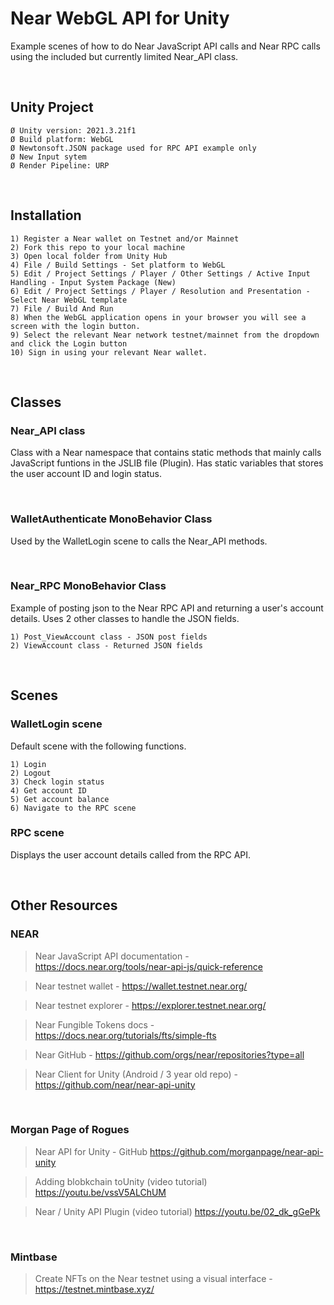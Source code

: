 # Near WebGL API for Unity
Example scenes of how to do Near JavaScript API calls and Near RPC calls using the included but currently limited Near_API class.

<p>&nbsp;</p>

## Unity Project 

	Ø Unity version: 2021.3.21f1
	Ø Build platform: WebGL
	Ø Newtonsoft.JSON package used for RPC API example only
	Ø New Input sytem
	Ø Render Pipeline: URP

<p>&nbsp;</p>

## Installation


	1) Register a Near wallet on Testnet and/or Mainnet
	2) Fork this repo to your local machine
	3) Open local folder from Unity Hub
	4) File / Build Settings - Set platform to WebGL
	5) Edit / Project Settings / Player / Other Settings / Active Input Handling - Input System Package (New)
	6) Edit / Project Settings / Player / Resolution and Presentation - Select Near WebGL template
	7) File / Build And Run
	8) When the WebGL application opens in your browser you will see a screen with the login button.
	9) Select the relevant Near network testnet/mainnet from the dropdown and click the Login button
	10) Sign in using your relevant Near wallet.


<p>&nbsp;</p>


## Classes

### Near_API class 
Class with a Near namespace that contains static methods that mainly calls JavaScript funtions in the JSLIB file (Plugin). Has static variables that stores the user account ID and login status.

<p>&nbsp;</p>

### WalletAuthenticate MonoBehavior Class
Used by the WalletLogin scene to calls the Near_API methods.

<p>&nbsp;</p>

### Near_RPC MonoBehavior Class
Example of posting json to the Near RPC API and returning a user's account details. Uses 2 other classes to handle the JSON fields.

	1) Post_ViewAccount class - JSON post fields
	2) ViewAccount class - Returned JSON fields
 
<p>&nbsp;</p>

## Scenes

### WalletLogin scene

Default scene with the following functions.

	1) Login
	2) Logout
	3) Check login status
	4) Get account ID
	5) Get account balance
	6) Navigate to the RPC scene



### RPC scene

Displays the user account details called from the RPC API.

<p>&nbsp;</p>

## Other Resources

### NEAR
> Near JavaScript API documentation - https://docs.near.org/tools/near-api-js/quick-reference

> Near testnet wallet - https://wallet.testnet.near.org/

> Near testnet explorer - https://explorer.testnet.near.org/

> Near Fungible Tokens docs - https://docs.near.org/tutorials/fts/simple-fts

> Near GitHub - https://github.com/orgs/near/repositories?type=all

> Near Client for Unity (Android / 3 year old repo) - https://github.com/near/near-api-unity

<p>&nbsp;</p>

### Morgan Page of Rogues
> Near API for Unity - GitHub https://github.com/morganpage/near-api-unity

> Adding blobkchain toUnity (video tutorial) https://youtu.be/vssV5ALChUM

> Near / Unity API Plugin (video tutorial) https://youtu.be/02_dk_gGePk

<p>&nbsp;</p>

### Mintbase
> Create NFTs on the Near testnet using a visual interface - https://testnet.mintbase.xyz/
